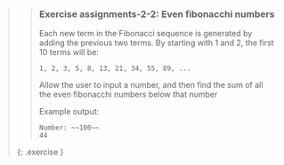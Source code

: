 >> ### Exercise assignments-2-2: Even fibonacchi numbers
>>
>> Each new term in the Fibonacci sequence is generated by adding the previous two terms. By starting with 1 and 2, the first 10 terms will be:
>>
>> ```1, 2, 3, 5, 8, 13, 21, 34, 55, 89, ...```
>>
>> Allow the user to input a number, and then find the sum of all the even fibonacchi numbers below that number
>> 
>> Example output:
>>
>> ```output
>> Number: ~~100~~
>> 44
>> ```
>>
>{: .exercise }